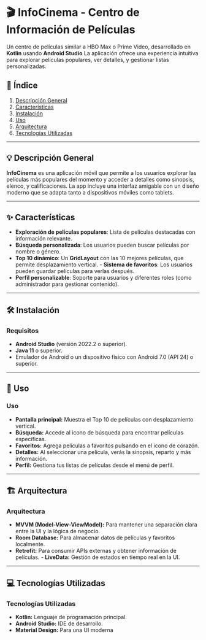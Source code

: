 # 🎬 InfoCinema - Centro de Información de Películas

Un centro de películas similar a HBO Max o Prime Video, desarrollado en **Kotlin** usando **Android Studio** La aplicación ofrece una experiencia intuitiva para explorar películas populares, ver detalles, y gestionar listas personalizadas.

## 📖 Índice

1. [Descripción General](#-descripción-general)
2. [Características](#-características)
3. [Instalación](#-instalación)
4. [Uso](#-uso)
5. [Arquitectura](#-arquitectura)
6. [Tecnologías Utilizadas](#-tecnologías-utilizadas)

---

## 💡 Descripción General

**InfoCinema** es una aplicación móvil que permite a los usuarios explorar las películas más populares del momento y acceder a detalles como sinopsis, elenco, y calificaciones. La app incluye una interfaz amigable con un diseño moderno que se adapta tanto a dispositivos móviles como tablets.

---

## ✨ Características

- **Exploración de películas populares**: Lista de películas destacadas con información relevante.
- **Búsqueda personalizada**: Los usuarios pueden buscar películas por nombre o género.
- **Top 10 dinámico**: Un **GridLayout** con las 10 mejores películas, que permite desplazamiento vertical. - **Sistema de favoritos**: Los usuarios pueden guardar películas para verlas después.
- **Perfil personalizable**: Soporte para usuarios y diferentes roles (como administrador para gestionar contenido).

---

## 🛠 Instalación

### Requisitos

- **Android Studio** (versión 2022.2 o superior).
- **Java 11** o superior.
- Emulador de Android o un dispositivo físico con Android 7.0 (API 24) o superior.

---

## 🚀 Uso

### Uso

- **Pantalla principal:** Muestra el Top 10 de películas con desplazamiento vertical.
- **Búsqueda:** Accede al icono de búsqueda para encontrar películas específicas.
- **Favoritos:** Agrega películas a favoritos pulsando en el icono de corazón.
- **Detalles:** Al seleccionar una película, verás la sinopsis, reparto y más información.
- **Perfil:** Gestiona tus listas de películas desde el menú de perfil.

---

## 🏗 Arquitectura

### Arquitectura

- **MVVM (Model-View-ViewModel):** Para mantener una separación clara entre la UI y la lógica de negocio.
- **Room Database:** Para almacenar datos de películas y favoritos localmente.
- **Retrofit:** Para consumir APIs externas y obtener información de películas. - **LiveData:** Gestión de estados en tiempo real en la UI.

---

## 💻 Tecnologías Utilizadas

### Tecnologías Utilizadas

- **Kotlin:** Lenguaje de programación principal.
- **Android Studio:** IDE de desarrollo.
- **Material Design:** Para una UI moderna
